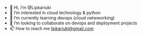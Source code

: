 - 👋 Hi, I’m @Lipkariuki
- 👀 I’m interested in cloud technology & python
- 🌱 I’m currently learning devops (cloud netwworking)
- 💞️ I’m looking to collaborate on devops and deployment projects
- 📫 How to reach me lipkariuki@gmail.com

<!---
Lipkariuki/Lipkariuki is a ✨ special ✨ repository because its `README.md` (this file) appears on your GitHub profile.
You can click the Preview link to take a look at your changes.
--->
